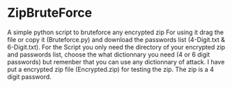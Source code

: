 # ZipBruteForce
A simple python script to bruteforce any encrypted zip
For using it drag the file or copy it (Bruteforce.py) and download the passwords list (4-Digit.txt & 6-Digit.txt).
For the Script you only need the directory of your encrypted zip and passwords list,
choose the what dictionnary you need (4 or 6 digit passwords) but remenber that you can use any dictionnary of attack.
I have put a encrypted zip file (Encrypted.zip) for testing the zip.
The zip is a 4 digit password.
